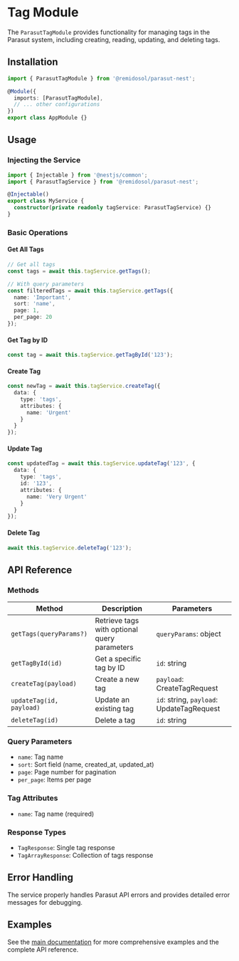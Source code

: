 # Tag Module

The `ParasutTagModule` provides functionality for managing tags in the Parasut system, including creating, reading, updating, and deleting tags.

## Installation

```typescript
import { ParasutTagModule } from '@remidosol/parasut-nest';

@Module({
  imports: [ParasutTagModule],
  // ... other configurations
})
export class AppModule {}
```

## Usage

### Injecting the Service

```typescript
import { Injectable } from '@nestjs/common';
import { ParasutTagService } from '@remidosol/parasut-nest';

@Injectable()
export class MyService {
  constructor(private readonly tagService: ParasutTagService) {}
}
```

### Basic Operations

#### Get All Tags

```typescript
// Get all tags
const tags = await this.tagService.getTags();

// With query parameters
const filteredTags = await this.tagService.getTags({
  name: 'Important',
  sort: 'name',
  page: 1,
  per_page: 20
});
```

#### Get Tag by ID

```typescript
const tag = await this.tagService.getTagById('123');
```

#### Create Tag

```typescript
const newTag = await this.tagService.createTag({
  data: {
    type: 'tags',
    attributes: {
      name: 'Urgent'
    }
  }
});
```

#### Update Tag

```typescript
const updatedTag = await this.tagService.updateTag('123', {
  data: {
    type: 'tags',
    id: '123',
    attributes: {
      name: 'Very Urgent'
    }
  }
});
```

#### Delete Tag

```typescript
await this.tagService.deleteTag('123');
```

## API Reference

### Methods

| Method | Description | Parameters |
|--------|-------------|------------|
| `getTags(queryParams?)` | Retrieve tags with optional query parameters | `queryParams`: object |
| `getTagById(id)` | Get a specific tag by ID | `id`: string |
| `createTag(payload)` | Create a new tag | `payload`: CreateTagRequest |
| `updateTag(id, payload)` | Update an existing tag | `id`: string, `payload`: UpdateTagRequest |
| `deleteTag(id)` | Delete a tag | `id`: string |

### Query Parameters

- `name`: Tag name
- `sort`: Sort field (name, created_at, updated_at)
- `page`: Page number for pagination
- `per_page`: Items per page

### Tag Attributes

- `name`: Tag name (required)

### Response Types

- `TagResponse`: Single tag response
- `TagArrayResponse`: Collection of tags response

## Error Handling

The service properly handles Parasut API errors and provides detailed error messages for debugging.

## Examples

See the [main documentation](../../../../README.md) for more comprehensive examples and the complete API reference.
